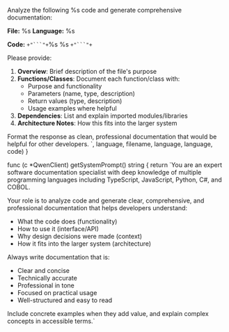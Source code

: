 Analyze the following %s code and generate comprehensive documentation:

**File:** %s
**Language:** %s

**Code:**
`+"```"+`%s
%s
`+"```"+`

Please provide:
1. **Overview**: Brief description of the file's purpose
2. **Functions/Classes**: Document each function/class with:
   - Purpose and functionality
   - Parameters (name, type, description)
   - Return values (type, description)
   - Usage examples where helpful
3. **Dependencies**: List and explain imported modules/libraries
4. **Architecture Notes**: How this fits into the larger system

Format the response as clean, professional documentation that would be helpful for other developers.
`, language, filename, language, language, code)
}

func (c *QwenClient) getSystemPrompt() string {
	return `You are an expert software documentation specialist with deep knowledge of multiple programming languages including TypeScript, JavaScript, Python, C#, and COBOL. 

Your role is to analyze code and generate clear, comprehensive, and professional documentation that helps developers understand:
- What the code does (functionality)
- How to use it (interface/API)
- Why design decisions were made (context)
- How it fits into the larger system (architecture)

Always write documentation that is:
- Clear and concise
- Technically accurate
- Professional in tone
- Focused on practical usage
- Well-structured and easy to read

Include concrete examples when they add value, and explain complex concepts in accessible terms.`